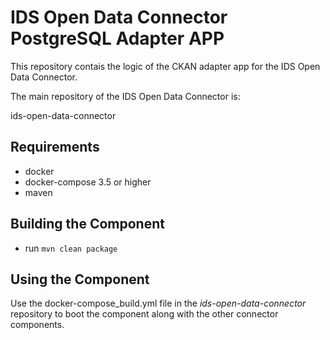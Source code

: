 # IDS Open Data Connector PostgreSQL Adapter APP

This repository contais the logic of the CKAN adapter app for the IDS Open Data Connector.

The main repository of the IDS Open Data Connector is: 

ids-open-data-connector

## Requirements
* docker
* docker-compose 3.5 or higher
* maven

## Building the Component
* run ``mvn clean package``

## Using the Component
Use the docker-compose_build.yml file in the *ids-open-data-connector* repository to boot the component along with the 
other connector components.

